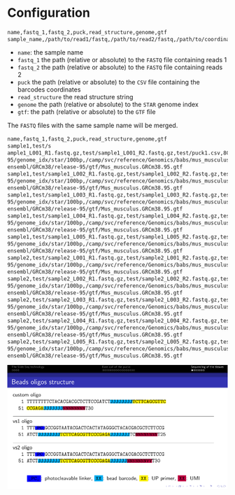 

# Configuration

```
name,fastq_1,fastq_2,puck,read_structure,genome,gtf
sample_name,/path/to/read1/fastq,/path/to/read2/fastq,/path/to/coordinates/csv,read_structure_string,/path/to/STAR/index,/path/to/gtf
```

 * `name`: the sample name
 * `fastq_1` the path (relative or absolute) to the `FASTQ` file containing reads 1
 * `fastq_2` the path (relative or absolute) to the `FASTQ` file containing reads 2
 * `puck` the path (relative or absolute) to the `CSV` file containing the barcodes coordinates
 * `read_structure` the read structure string
 *  `genome` the path (relative or absolute) to the `STAR` genome index
 *  `gtf`: the path (relative or absolute) to the `GTF` file

The `FASTQ` files with the same sample name will be merged.

```
name,fastq_1,fastq_2,puck,read_structure,genome,gtf
sample1,test/s ample1_L001_R1.fastq.gz,test/sample1_L001_R2.fastq.gz,test/puck1.csv,8C18U7C2X8M,/camp/svc/reference/Genomics/babs/mus_musculus/ensembl/GRCm38/release-95/genome_idx/star/100bp,/camp/svc/reference/Genomics/babs/mus_musculus/
ensembl/GRCm38/release-95/gtf/Mus_musculus.GRCm38.95.gtf
sample1,test/sample1_L002_R1.fastq.gz,test/sample1_L002_R2.fastq.gz,test/puck1.csv,8C18U7C2X8M,/camp/svc/reference/Genomics/babs/mus_musculus/ensembl/GRCm38/release-95/genome_idx/star/100bp,/camp/svc/reference/Genomics/babs/mus_musculus/
ensembl/GRCm38/release-95/gtf/Mus_musculus.GRCm38.95.gtf
sample1,test/sample1_L003_R1.fastq.gz,test/sample1_L003_R2.fastq.gz,test/puck1.csv,8C18U7C2X8M,/camp/svc/reference/Genomics/babs/mus_musculus/ensembl/GRCm38/release-95/genome_idx/star/100bp,/camp/svc/reference/Genomics/babs/mus_musculus/
ensembl/GRCm38/release-95/gtf/Mus_musculus.GRCm38.95.gtf
sample1,test/sample1_L004_R1.fastq.gz,test/sample1_L004_R2.fastq.gz,test/puck1.csv,8C18U7C2X8M,/camp/svc/reference/Genomics/babs/mus_musculus/ensembl/GRCm38/release-95/genome_idx/star/100bp,/camp/svc/reference/Genomics/babs/mus_musculus/
ensembl/GRCm38/release-95/gtf/Mus_musculus.GRCm38.95.gtf
sample1,test/sample1_L005_R1.fastq.gz,test/sample1_L005_R2.fastq.gz,test/puck1.csv,8C18U7C2X8M,/camp/svc/reference/Genomics/babs/mus_musculus/ensembl/GRCm38/release-95/genome_idx/star/100bp,/camp/svc/reference/Genomics/babs/mus_musculus/
ensembl/GRCm38/release-95/gtf/Mus_musculus.GRCm38.95.gtf
sample2,test/sample2_L001_R1.fastq.gz,test/sample2_L001_R2.fastq.gz,test/puck2.csv,8C18U7C2X8M,/camp/svc/reference/Genomics/babs/mus_musculus/ensembl/GRCm38/release-95/genome_idx/star/100bp,/camp/svc/reference/Genomics/babs/mus_musculus/
ensembl/GRCm38/release-95/gtf/Mus_musculus.GRCm38.95.gtf
sample2,test/sample2_L002_R1.fastq.gz,test/sample2_L002_R2.fastq.gz,test/puck2.csv,8C18U7C2X8M,/camp/svc/reference/Genomics/babs/mus_musculus/ensembl/GRCm38/release-95/genome_idx/star/100bp,/camp/svc/reference/Genomics/babs/mus_musculus/
ensembl/GRCm38/release-95/gtf/Mus_musculus.GRCm38.95.gtf
sample2,test/sample2_L003_R1.fastq.gz,test/sample2_L003_R2.fastq.gz,test/puck2.csv,8C18U7C2X8M,/camp/svc/reference/Genomics/babs/mus_musculus/ensembl/GRCm38/release-95/genome_idx/star/100bp,/camp/svc/reference/Genomics/babs/mus_musculus/
ensembl/GRCm38/release-95/gtf/Mus_musculus.GRCm38.95.gtf
sample2,test/sample2_L004_R1.fastq.gz,test/sample2_L004_R2.fastq.gz,test/puck2.csv,8C18U7C2X8M,/camp/svc/reference/Genomics/babs/mus_musculus/ensembl/GRCm38/release-95/genome_idx/star/100bp,/camp/svc/reference/Genomics/babs/mus_musculus/
ensembl/GRCm38/release-95/gtf/Mus_musculus.GRCm38.95.gtf
sample2,test/sample2_L005_R1.fastq.gz,test/sample2_L005_R2.fastq.gz,test/puck2.csv,8C18U7C2X8M,/camp/svc/reference/Genomics/babs/mus_musculus/ensembl/GRCm38/release-95/genome_idx/star/100bp,/camp/svc/reference/Genomics/babs/mus_musculus/
ensembl/GRCm38/release-95/gtf/Mus_musculus.GRCm38.95.gtf
```

![Oligos](oligos.png)

